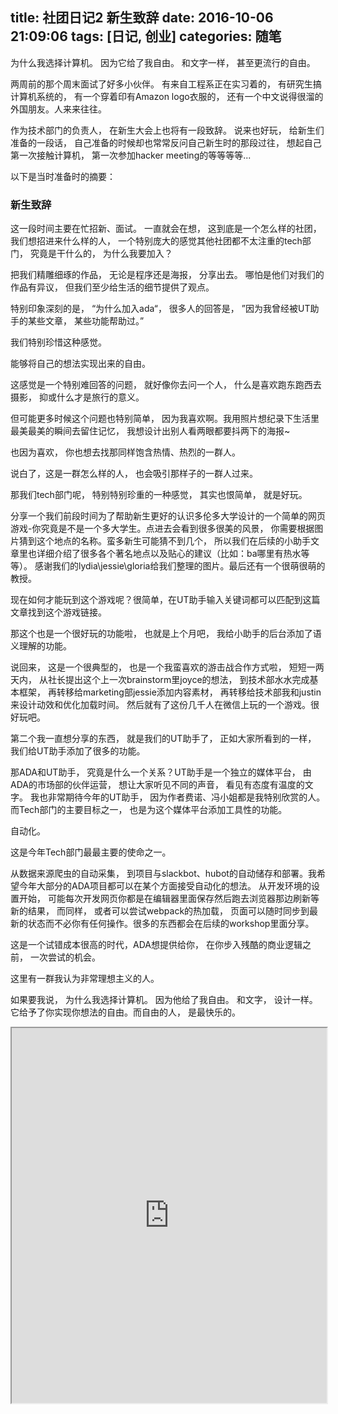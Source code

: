 title: 社团日记2 新生致辞
date: 2016-10-06 21:09:06
tags: [日记, 创业]
categories: 随笔
---

为什么我选择计算机。 因为它给了我自由。 和文字一样， 甚至更流行的自由。

<!-- more -->

两周前的那个周末面试了好多小伙伴。 有来自工程系正在实习着的， 有研究生搞计算机系统的， 有一个穿着印有Amazon logo衣服的， 还有一个中文说得很溜的外国朋友。人来来往往。

作为技术部门的负责人， 在新生大会上也将有一段致辞。 说来也好玩， 给新生们准备的一段话， 自己准备的时候却也常常反问自己新生时的那段过往， 想起自己第一次接触计算机， 第一次参加hacker meeting的等等等等...

以下是当时准备时的摘要：

### 新生致辞


这一段时间主要在忙招新、面试。 一直就会在想， 这到底是一个怎么样的社团， 我们想招进来什么样的人， 一个特别庞大的感觉其他社团都不太注重的tech部门， 究竟是干什么的， 为什么我要加入？

把我们精雕细琢的作品， 无论是程序还是海报， 分享出去。 哪怕是他们对我们的作品有异议， 但我们至少给生活的细节提供了观点。

特别印象深刻的是， “为什么加入ada“， 很多人的回答是， ”因为我曾经被UT助手的某些文章， 某些功能帮助过。”

我们特别珍惜这种感觉。

能够将自己的想法实现出来的自由。

这感觉是一个特别难回答的问题， 就好像你去问一个人， 什么是喜欢跑东跑西去摄影， 抑或什么才是旅行的意义。

但可能更多时候这个问题也特别简单， 因为我喜欢啊。我用照片想纪录下生活里最美最美的瞬间去留住记忆， 我想设计出别人看两眼都要抖两下的海报~

也因为喜欢， 你也想去找那同样饱含热情、热烈的一群人。

说白了，这是一群怎么样的人， 也会吸引那样子的一群人过来。

那我们tech部门呢， 特别特别珍重的一种感觉， 其实也恨简单， 就是好玩。

分享一个我们前段时间为了帮助新生更好的认识多伦多大学设计的一个简单的网页游戏-你究竟是不是一个多大学生。点进去会看到很多很美的风景， 你需要根据图片猜到这个地点的名称。蛮多新生可能猜不到几个， 所以我们在后续的小助手文章里也详细介绍了很多各个著名地点以及贴心的建议（比如：ba哪里有热水等等）。 感谢我们的lydia\\jessie\\gloria给我们整理的图片。最后还有一个很萌很萌的教授。

现在如何才能玩到这个游戏呢？很简单，在UT助手输入关键词都可以匹配到这篇文章找到这个游戏链接。

那这个也是一个很好玩的功能啦， 也就是上个月吧， 我给小助手的后台添加了语义理解的功能。

说回来， 这是一个很典型的， 也是一个我蛮喜欢的游击战合作方式啦， 短短一两天内， 从社长提出这个上一次brainstorm里joyce的想法， 到技术部水水完成基本框架， 再转移给marketing部jessie添加内容素材， 再转移给技术部我和justin来设计动效和优化加载时间。 然后就有了这份几千人在微信上玩的一个游戏。很好玩吧。

第二个我一直想分享的东西， 就是我们的UT助手了， 正如大家所看到的一样， 我们给UT助手添加了很多的功能。

那ADA和UT助手， 究竟是什么一个关系？UT助手是一个独立的媒体平台， 由ADA的市场部的伙伴运营， 想让大家听见不同的声音， 看见有态度有温度的文字。 我也非常期待今年的UT助手， 因为作者费诺、冯小姐都是我特别欣赏的人。而Tech部门的主要目标之一， 也是为这个媒体平台添加工具性的功能。

自动化。

这是今年Tech部门最最主要的使命之一。

从数据来源爬虫的自动采集， 到项目与slackbot、hubot的自动储存和部署。我希望今年大部分的ADA项目都可以在某个方面接受自动化的想法。 从开发环境的设置开始， 可能每次开发网页你都是在编辑器里面保存然后跑去浏览器那边刷新等新的结果， 而同样， 或者可以尝试webpack的热加载， 页面可以随时同步到最新的状态而不必你有任何操作。很多的东西都会在后续的workshop里面分享。

这是一个试错成本很高的时代，ADA想提供给你， 在你步入残酷的商业逻辑之前， 一次尝试的机会。

这里有一群我认为非常理想主义的人。

如果要我说， 为什么我选择计算机。 因为他给了我自由。 和文字， 设计一样。它给予了你实现你想法的自由。而自由的人， 是最快乐的。

<div class="full-image" markdown='1'>
  <iframe src="http://chocoluffy.com/ADA2016/" width="100%" height="600px">
    <p>Your browser does not support iframes.</p>
  </iframe>
</div>